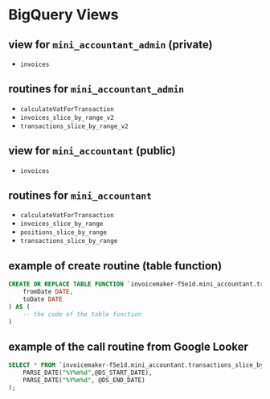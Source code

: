 # BigQuery Views

## view for `mini_accountant_admin` (private)

- `invoices`

## routines for `mini_accountant_admin`

- `calculateVatForTransaction`
- `invoices_slice_by_range_v2`
- `transactions_slice_by_range_v2`

## view for `mini_accountant` (public)

- `invoices`

## routines for `mini_accountant`

- `calculateVatForTransaction`
- `invoices_slice_by_range`
- `positions_slice_by_range`
- `transactions_slice_by_range`

## example of create routine (table function)

```sql
CREATE OR REPLACE TABLE FUNCTION `invoicemaker-f5e1d.mini_accountant.transactions_slice_by_range`(
    fromDate DATE, 
    toDate DATE
) AS (
    -- the code of the table function
)
```

## example of the call routine from Google Looker

```sql
SELECT * FROM `invoicemaker-f5e1d.mini_accountant.transactions_slice_by_range`(
    PARSE_DATE("%Y%m%d",@DS_START_DATE), 
    PARSE_DATE("%Y%m%d", @DS_END_DATE)
);
```
